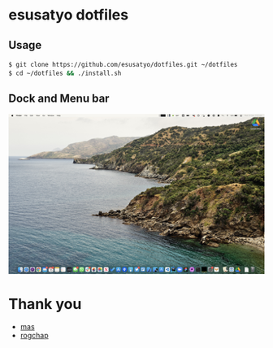 # esusatyo dotfiles

## Usage

```zsh
$ git clone https://github.com/esusatyo/dotfiles.git ~/dotfiles
$ cd ~/dotfiles && ./install.sh
```


## Dock and Menu bar

![Dock](dock.jpg)

# Thank you

- [mas](https://github.com/mas-cli/mas)
- [rogchap](https://github.com/rogchap)

